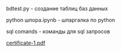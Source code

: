 bdtest.py - создание таблиц баз данных

python шпора.ipynb - шпаргалка по python

sql comands - команды для sql запросов

[certificate-1.pdf](https://github.com/NeFey/About-Novokshonov-Timofey-work-files/files/10088134/certificate-1.pdf)
